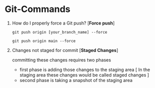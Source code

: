 # Git-Commands
1. How do I properly force a Git push? [**Force push**]

   `git push origin [your_branch_name] --force`
   ```
   git push origin main --force
    ```
3. Changes not staged for commit [**Staged Changes**]

    committing these changes requires two phases
     - first phase is adding those changes to the staging area [ In the staging area these changes would be called staged changes ]
     - second phase is taking a snapshot of the staging area 
   
